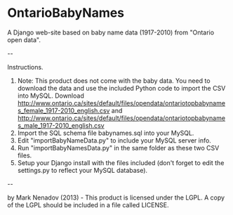 OntarioBabyNames
================

A Django web-site based on baby name data (1917-2010) from "Ontario open data".

--

Instructions.

1. Note: This product does not come with the baby data. You need to download the data and use the included Python code to import the CSV into MySQL. Download http://www.ontario.ca/sites/default/files/opendata/ontariotopbabynames_female_1917-2010_english.csv and http://www.ontario.ca/sites/default/files/opendata/ontariotopbabynames_male_1917-2010_english.csv
2. Import the SQL schema file babynames.sql into your MySQL.
3. Edit "importBabyNameData.py" to include your MySQL server info.
4. Run "importBabyNamesData.py" in the same folder as these two CSV files.
5. Setup your Django install with the files included (don't forget to edit the settings.py to reflect your MySQL database). 

--

by Mark Nenadov (2013) - This product is licensed under the LGPL. A copy of the LGPL should be included in a file called LICENSE.
